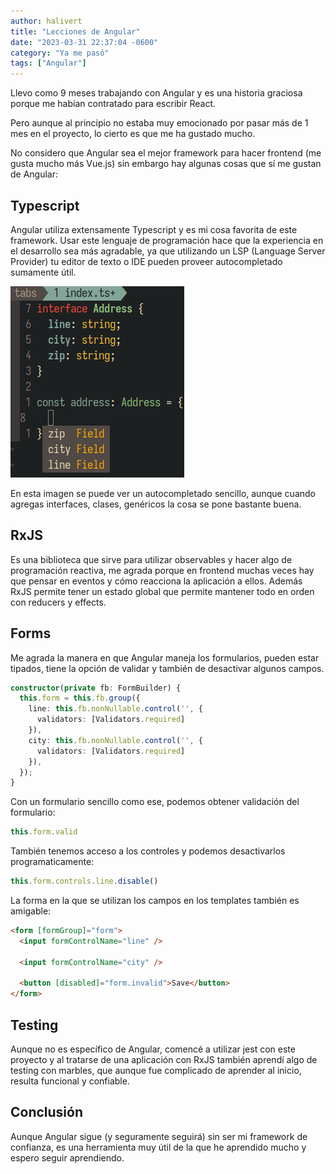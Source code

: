 ```yaml
---
author: halivert
title: "Lecciones de Angular"
date: "2023-03-31 22:37:04 -0600"
category: "Ya me pasó"
tags: ["Angular"]
---
```


Llevo como 9 meses trabajando con Angular y es una historia graciosa porque me
habían contratado para escribir React.

Pero aunque al principio no estaba muy emocionado por pasar más de 1 mes en el
proyecto, lo cierto es que me ha gustado mucho.

<!-- Seguir leyendo -->

No considero que Angular sea el mejor framework para hacer frontend (me gusta
mucho más Vue.js) sin embargo hay algunas cosas que sí me gustan de Angular:

## Typescript

Angular utiliza extensamente Typescript y es mi cosa favorita de este framework.
Usar este lenguaje de programación hace que la experiencia en el desarrollo sea
más agradable, ya que utilizando un LSP (Language Server Provider) tu editor de
texto o IDE pueden proveer autocompletado sumamente útil.

![Autocompletado sencillo con Typescript](../../assets/img/2023-03-lessons-from-angular/typescript.png)

En esta imagen se puede ver un autocompletado sencillo, aunque cuando agregas
interfaces, clases, genéricos la cosa se pone bastante buena.

## RxJS

Es una biblioteca que sirve para utilizar observables y hacer algo de
programación reactiva, me agrada porque en frontend muchas veces hay que pensar
en eventos y cómo reacciona la aplicación a ellos. Además RxJS permite tener un
estado global que permite mantener todo en orden con reducers y effects.

## Forms

Me agrada la manera en que Angular maneja los formularios, pueden estar tipados,
tiene la opción de validar y también de desactivar algunos campos.

```ts
constructor(private fb: FormBuilder) {
  this.form = this.fb.group({
    line: this.fb.nonNullable.control('', {
      validators: [Validators.required]
    }),
    city: this.fb.nonNullable.control('', {
      validators: [Validators.required]
    }),
  });
}
```

Con un formulario sencillo como ese, podemos obtener validación del formulario:

```ts
this.form.valid
```

También tenemos acceso a los controles y podemos desactivarlos
programaticamente:

```ts
this.form.controls.line.disable()
```

La forma en la que se utilizan los campos en los templates también es amigable:

```html
<form [formGroup]="form">
  <input formControlName="line" />

  <input formControlName="city" />

  <button [disabled]="form.invalid">Save</button>
</form>
```

## Testing

Aunque no es específico de Angular, comencé a utilizar jest con este proyecto y
al tratarse de una aplicación con RxJS también aprendí algo de testing con
marbles, que aunque fue complicado de aprender al inicio, resulta funcional y
confiable.

## Conclusión

Aunque Angular sigue (y seguramente seguirá) sin ser mi framework de confianza,
es una herramienta muy útil de la que he aprendido mucho y espero seguir
aprendiendo.
